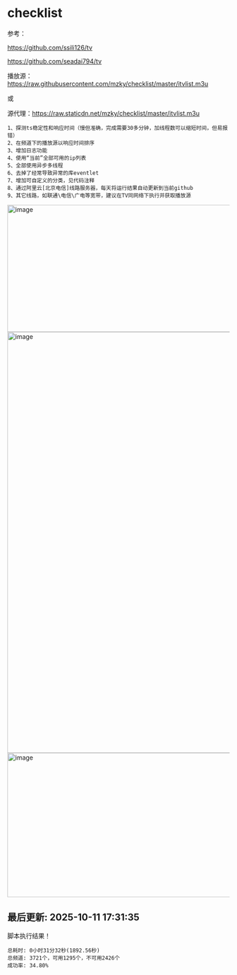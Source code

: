# checklist
参考：

https://github.com/ssili126/tv

https://github.com/seadai794/tv


播放源：https://raw.githubusercontent.com/mzky/checklist/master/itvlist.m3u

或

源代理：https://raw.staticdn.net/mzky/checklist/master/itvlist.m3u

```
1、探测ts稳定性和响应时间（慢但准确，完成需要30多分钟，加线程数可以缩短时间，但易报错）
2、在频道下的播放源以响应时间排序
3、增加日志功能
4、使用“当前”全部可用的ip列表
5、全部使用异步多线程
6、去掉了经常导致异常的库eventlet
7、增加可自定义的分类，见代码注释
8、通过阿里云[北京电信]线路服务器，每天将运行结果自动更新到当前github
9、其它线路，如联通\电信\广电等宽带，建议在TV同网络下执行并获取播放源
```
<img width="738" height="288" alt="image" src="https://github.com/user-attachments/assets/fd4bf98a-f718-4f24-92ac-51dc39a382f5" />
<img width="1912" height="954" alt="image" src="https://github.com/user-attachments/assets/91cd6e65-1053-48db-9081-79828ef42923" />
<img width="720" height="327" alt="image" src="https://github.com/user-attachments/assets/b3ad6c9a-b61e-4ec4-9f3e-4517f925eb56" />



<!-- LOG_START -->
最后更新: 2025-10-11 17:31:35
---
脚本执行结果！
```
总耗时: 0小时31分32秒(1892.56秒)
总频道: 3721个，可用1295个，不可用2426个
成功率: 34.80%
```
<!-- LOG_END -->


















































